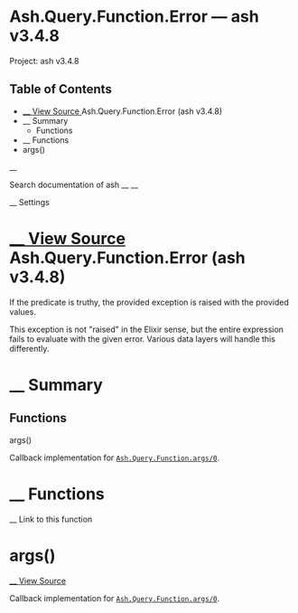 # Ash.Query.Function.Error — ash v3.4.8

Project: ash v3.4.8

## Table of Contents

- [ __ View Source ](external_link) Ash.Query.Function.Error (ash v3.4.8)
- __ Summary
  - Functions
- __ Functions
- args()

__

Search documentation of ash __ __

__ Settings

#  [ __ View Source ](external_link) Ash.Query.Function.Error (ash v3.4.8)

If the predicate is truthy, the provided exception is raised with the provided values.

This exception is not "raised" in the Elixir sense, but the entire expression fails to evaluate with the given error. Various data layers will handle this differently.

#  __ Summary

##  Functions

args()

Callback implementation for [`Ash.Query.Function.args/0`](external_link).

#  __ Functions

__ Link to this function

# args()

[ __ View Source ](external_link)

Callback implementation for [`Ash.Query.Function.args/0`](external_link).
